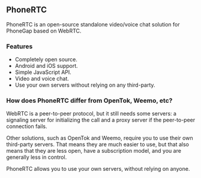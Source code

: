 ## PhoneRTC

PhoneRTC is an open-source standalone video/voice chat solution for PhoneGap based on WebRTC.

### Features

* Completely open source.
* Android and iOS support.
* Simple JavaScript API.
* Video and voice chat.
* Use your own servers without relying on any third-party.

### How does PhoneRTC differ from OpenTok, Weemo, etc?

WebRTC is a peer-to-peer protocol, but it still needs some servers: a signaling server for initializing the call and a proxy server if the peer-to-peer connection fails.

Other solutions, such as OpenTok and Weemo, require you to use their own third-party servers. That means they are much easier to use, but that also means that they are less open, have a subscription model, and you are generally less in control.

PhoneRTC allows you to use your own servers, without relying on anyone. 
